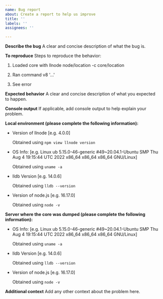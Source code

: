 ```yaml
---
name: Bug report
about: Create a report to help us improve
title: ''
labels: ''
assignees: ''

---
```


**Describe the bug**
A clear and concise description of what the bug is.

**To reproduce**
Steps to reproduce the behavior:

  1. Loaded core with llnode node/location -c core/location
  
  2. Ran command v8 '...'
  
  3. See error

**Expected behavior**
A clear and concise description of what you expected to happen.

**Console output**
If applicable, add console output to help explain your problem.

**Local environment (please complete the following information):**
 - Version of llnode [e.g. 4.0.0]
 
   Obtained using `npm view llnode version`
 - OS Info: [e.g. Linux ub 5.15.0-46-generic #49~20.04.1-Ubuntu SMP Thu Aug 4 19:15:44 UTC 2022 x86_64 x86_64 x86_64 GNU/Linux] 
 
   Obtained using `uname -a`
 - lldb Version [e.g. 14.0.6] 
   
   Obtained using `lldb --version`
 - Version of node.js [e.g. 16.17.0] 
   
   Obtained using `node -v`

**Server where the core was dumped (please complete the following information):**
 - OS Info: [e.g. Linux ub 5.15.0-46-generic #49~20.04.1-Ubuntu SMP Thu Aug 4 19:15:44 UTC 2022 x86_64 x86_64 x86_64 GNU/Linux] 
 
   Obtained using `uname -a`
 - lldb Version [e.g. 14.0.6] 
 
   Obtained using `lldb --version`
 - Version of node.js [e.g. 16.17.0] 
   
   Obtained using `node -v`

**Additional context**
Add any other context about the problem here.
